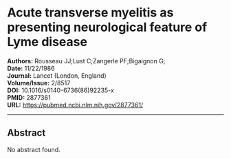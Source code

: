 # Acute transverse myelitis as presenting neurological feature of Lyme disease

**Authors:** Rousseau JJ;Lust C;Zangerle PF;Bigaignon G;  
**Date:** 11/22/1986  
**Journal:** Lancet (London, England)  
**Volume/Issue:** 2/8517  
**DOI:** 10.1016/s0140-6736(86)92235-x  
**PMID:** 2877361  
**URL:** https://pubmed.ncbi.nlm.nih.gov/2877361/

---

## Abstract

No abstract found.
